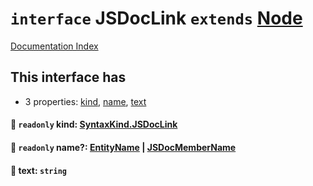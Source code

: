 # `interface` JSDocLink `extends` [Node](../private.interface.Node/README.md)

[Documentation Index](../README.md)

## This interface has

- 3 properties:
[kind](#-readonly-kind-syntaxkindjsdoclink),
[name](#-readonly-name-entityname--jsdocmembername),
[text](#-text-string)


#### 📄 `readonly` kind: [SyntaxKind.JSDocLink](../private.enum.SyntaxKind/README.md#jsdoclink--324)



#### 📄 `readonly` name?: [EntityName](../private.type.EntityName/README.md) | [JSDocMemberName](../private.interface.JSDocMemberName/README.md)



#### 📄 text: `string`



